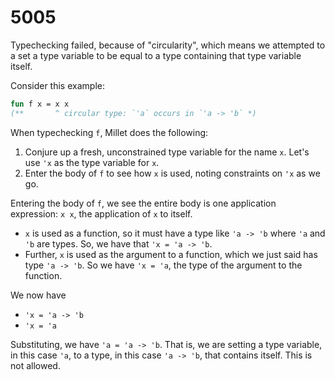 # 5005

Typechecking failed, because of "circularity", which means we attempted to a set a type variable to be equal to a type containing that type variable itself.

Consider this example:

```sml
fun f x = x x
(**       ^ circular type: `'a` occurs in `'a -> 'b` *)
```

When typechecking `f`, Millet does the following:

1. Conjure up a fresh, unconstrained type variable for the name `x`. Let's use `'x` as the type variable for `x`.
2. Enter the body of `f` to see how `x` is used, noting constraints on `'x` as we go.

Entering the body of `f`, we see the entire body is one application expression: `x x`, the application of `x` to itself.

- `x` is used as a function, so it must have a type like `'a -> 'b` where `'a` and `'b` are types. So, we have that `'x = 'a -> 'b`.
- Further, `x` is used as the argument to a function, which we just said has type `'a -> 'b`. So we have `'x = 'a`, the type of the argument to the function.

We now have

- `'x = 'a -> 'b`
- `'x = 'a`

Substituting, we have `'a = 'a -> 'b`. That is, we are setting a type variable, in this case `'a`, to a type, in this case `'a -> 'b`, that contains itself. This is not allowed.
